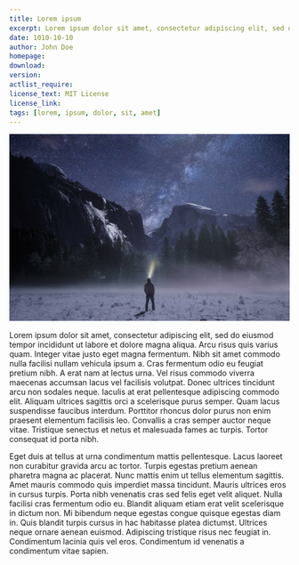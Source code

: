 ```yaml
---
title: Lorem ipsum
excerpt: Lorem ipsum dolor sit amet, consectetur adipiscing elit, sed do eiusmod tempor incididunt ut labore et dolore magna aliqua. Donec et odio pellentesque diam volutpat commodo sed egestas. Integer feugiat scelerisque varius morbi enim. Pellentesque elit ullamcorper dignissim cras tincidunt lobortis feugiat vivamus.
date: 1010-10-10
author: John Doe
homepage: 
download: 
version: 
actlist_require: 
license_text: MIT License
license_link: 
tags: [lorem, ipsum, dolor, sit, amet]
---
```


![](/img/bg.jpg)

Lorem ipsum dolor sit amet, consectetur adipiscing elit, sed do eiusmod tempor incididunt ut labore et dolore magna aliqua. Arcu risus quis varius quam. Integer vitae justo eget magna fermentum. Nibh sit amet commodo nulla facilisi nullam vehicula ipsum a. Cras fermentum odio eu feugiat pretium nibh. A erat nam at lectus urna. Vel risus commodo viverra maecenas accumsan lacus vel facilisis volutpat. Donec ultrices tincidunt arcu non sodales neque. Iaculis at erat pellentesque adipiscing commodo elit. Aliquam ultrices sagittis orci a scelerisque purus semper. Quam lacus suspendisse faucibus interdum. Porttitor rhoncus dolor purus non enim praesent elementum facilisis leo. Convallis a cras semper auctor neque vitae. Tristique senectus et netus et malesuada fames ac turpis. Tortor consequat id porta nibh.

Eget duis at tellus at urna condimentum mattis pellentesque. Lacus laoreet non curabitur gravida arcu ac tortor. Turpis egestas pretium aenean pharetra magna ac placerat. Nunc mattis enim ut tellus elementum sagittis. Amet mauris commodo quis imperdiet massa tincidunt. Mauris ultrices eros in cursus turpis. Porta nibh venenatis cras sed felis eget velit aliquet. Nulla facilisi cras fermentum odio eu. Blandit aliquam etiam erat velit scelerisque in dictum non. Mi bibendum neque egestas congue quisque egestas diam in. Quis blandit turpis cursus in hac habitasse platea dictumst. Ultrices neque ornare aenean euismod. Adipiscing tristique risus nec feugiat in. Condimentum lacinia quis vel eros. Condimentum id venenatis a condimentum vitae sapien.